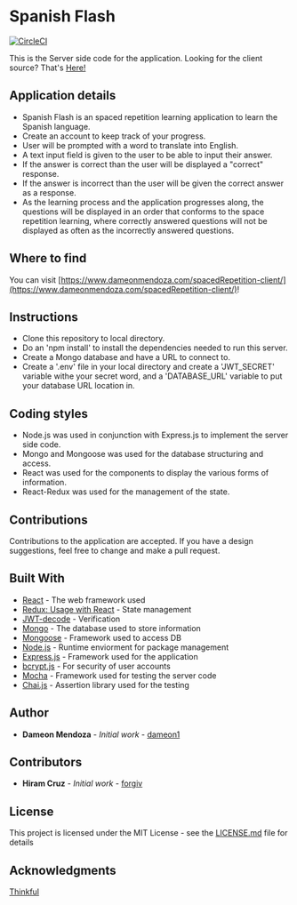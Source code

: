 # Spanish Flash
[![CircleCI](https://circleci.com/gh/Dameon1/spacedRepetition-server.svg?style=svg)](https://circleci.com/gh/Dameon1/spacedRepetition-server)

This is the Server side code for the application.
Looking for the client source? That's [Here!](https://github.com/Dameon1/spacedRepetition-client)


## Application details

- Spanish Flash is an spaced repetition learning application to learn the Spanish language.
- Create an account to keep track of your progress.
- User will be prompted with a word to translate into English.
- A text input field is given to the user to be able to input their answer.
- If the answer is correct than the user will be displayed a "correct" response.
- If the answer is incorrect than the user will be given the correct answer as a response.
- As the learning process and the application progresses along, the questions will be displayed in an order that
  conforms to the space repetition learning, where correctly answered questions will not be displayed as often as the incorrectly answered questions.

## Where to find

You can visit [https://www.dameonmendoza.com/spacedRepetition-client/](https://www.dameonmendoza.com/spacedRepetition-client/)!

## Instructions

- Clone this repository to local directory.
- Do an 'npm install' to install the dependencies needed to run this server.
- Create a Mongo database and have a URL to connect to.
- Create a '.env' file in your local directory and create a 'JWT_SECRET' variable withe your secret word, and a      'DATABASE_URL' variable to put your database URL location in.

## Coding styles

- Node.js was used in conjunction with Express.js to implement the server side code.
- Mongo and Mongoose was used for the database structuring and access.
- React was used for the components to display the various forms of information.
- React-Redux was used for the management of the state.


## Contributions

Contributions to the application are accepted. If you have a design suggestions, feel free to change and make a pull request.

## Built With

- [React](https://github.com/gitname/react-gh-pages) - The web framework used
- [Redux: Usage with React](https://redux.js.org/basics/usage-with-react) - State management
- [JWT-decode](https://www.npmjs.com/package/jwt-decode) - Verification
- [Mongo](https://www.mongodb.com) - The database used to store information
- [Mongoose](http://mongoosejs.com/docs/guide.html) - Framework used to access DB
- [Node.js](https://nodejs.org/en) - Runtime enviorment for package management
- [Express.js](https://expressjs.com) - Framework used for the application
- [bcrypt.js](https://www.npmjs.com/package/bcryptjs) - For security of user accounts
- [Mocha](https://mochajs.org/) - Framework used for testing the server code
- [Chai.js](http://www.chaijs.com) - Assertion library used for the testing

## Author

- **Dameon Mendoza** - *Initial work* - [dameon1](https://github.com/dameon1)

## Contributors

- **Hiram Cruz** - *Initial work* - [forgiv](https://github.com/forgiv)

## License

This project is licensed under the MIT License - see the [LICENSE.md](LICENSE.md) file for details

## Acknowledgments

[Thinkful](https://www.thinkful.com/)
